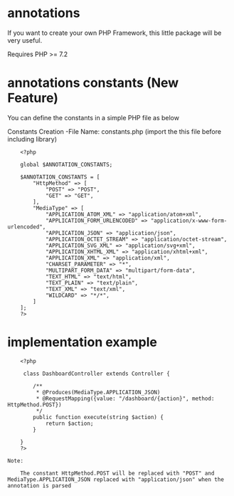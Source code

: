 # annotations
If you want to create your own PHP Framework, this little package will be very useful.

Requires PHP >= 7.2

# annotations constants (New Feature)

You can define the constants in a simple PHP file as below

Constants Creation
	-File Name: constants.php (import the this file before including library)
	
        <?php
		
        global $ANNOTATION_CONSTANTS;

        $ANNOTATION_CONSTANTS = [
            "HttpMethod" => [
                "POST" => "POST",
                "GET" => "GET",
            ],
            "MediaType" => [
                "APPLICATION_ATOM_XML" => "application/atom+xml",
                "APPLICATION_FORM_URLENCODED" => "application/x-www-form-urlencoded",
                "APPLICATION_JSON" => "application/json",
                "APPLICATION_OCTET_STREAM" => "application/octet-stream",
                "APPLICATION_SVG_XML" => "application/svg+xml",
                "APPLICATION_XHTML_XML" => "application/xhtml+xml",
                "APPLICATION_XML" => "application/xml",
                "CHARSET_PARAMETER" => "*",
                "MULTIPART_FORM_DATA" => "multipart/form-data",
                "TEXT_HTML" => "text/html",
                "TEXT_PLAIN" => "text/plain",
                "TEXT_XML" => "text/xml",
                "WILDCARD" => "*/*",
            ]
        ];
		?>
	
# implementation example


		<?php 
		 
		 class DashboardController extends Controller {
			 
			/**
			 * @Produces(MediaType.APPLICATION_JSON)
			 * @RequestMapping({value: "/dashboard/{action}", method: HttpMethod.POST})
			 */
			public function execute(string $action) {
				return $action;
			}
			
		}
		?>
		
	Note:

		The constant HttpMethod.POST will be replaced with "POST" and MediaType.APPLICATION_JSON replaced with "application/json" when the annotation is parsed